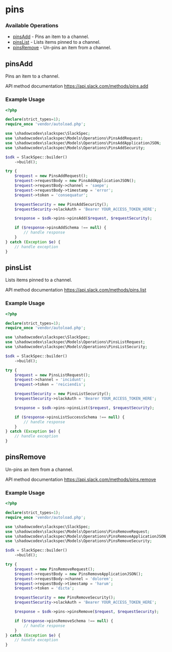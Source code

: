 # pins

### Available Operations

* [pinsAdd](#pinsadd) - Pins an item to a channel.
* [pinsList](#pinslist) - Lists items pinned to a channel.
* [pinsRemove](#pinsremove) - Un-pins an item from a channel.

## pinsAdd

Pins an item to a channel.

API method documentation
<https://api.slack.com/methods/pins.add>

### Example Usage

```php
<?php

declare(strict_types=1);
require_once 'vendor/autoload.php';

use \shadowcodex\slackspec\SlackSpec;
use \shadowcodex\slackspec\Models\Operations\PinsAddRequest;
use \shadowcodex\slackspec\Models\Operations\PinsAddApplicationJSON;
use \shadowcodex\slackspec\Models\Operations\PinsAddSecurity;

$sdk = SlackSpec::builder()
    ->build();

try {
    $request = new PinsAddRequest();
    $request->requestBody = new PinsAddApplicationJSON();
    $request->requestBody->channel = 'saepe';
    $request->requestBody->timestamp = 'error';
    $request->token = 'consequatur';

    $requestSecurity = new PinsAddSecurity();
    $requestSecurity->slackAuth = 'Bearer YOUR_ACCESS_TOKEN_HERE';

    $response = $sdk->pins->pinsAdd($request, $requestSecurity);

    if ($response->pinsAddSchema !== null) {
        // handle response
    }
} catch (Exception $e) {
    // handle exception
}
```

## pinsList

Lists items pinned to a channel.

API method documentation
<https://api.slack.com/methods/pins.list>

### Example Usage

```php
<?php

declare(strict_types=1);
require_once 'vendor/autoload.php';

use \shadowcodex\slackspec\SlackSpec;
use \shadowcodex\slackspec\Models\Operations\PinsListRequest;
use \shadowcodex\slackspec\Models\Operations\PinsListSecurity;

$sdk = SlackSpec::builder()
    ->build();

try {
    $request = new PinsListRequest();
    $request->channel = 'incidunt';
    $request->token = 'reiciendis';

    $requestSecurity = new PinsListSecurity();
    $requestSecurity->slackAuth = 'Bearer YOUR_ACCESS_TOKEN_HERE';

    $response = $sdk->pins->pinsList($request, $requestSecurity);

    if ($response->pinsListSuccessSchema !== null) {
        // handle response
    }
} catch (Exception $e) {
    // handle exception
}
```

## pinsRemove

Un-pins an item from a channel.

API method documentation
<https://api.slack.com/methods/pins.remove>

### Example Usage

```php
<?php

declare(strict_types=1);
require_once 'vendor/autoload.php';

use \shadowcodex\slackspec\SlackSpec;
use \shadowcodex\slackspec\Models\Operations\PinsRemoveRequest;
use \shadowcodex\slackspec\Models\Operations\PinsRemoveApplicationJSON;
use \shadowcodex\slackspec\Models\Operations\PinsRemoveSecurity;

$sdk = SlackSpec::builder()
    ->build();

try {
    $request = new PinsRemoveRequest();
    $request->requestBody = new PinsRemoveApplicationJSON();
    $request->requestBody->channel = 'dolorem';
    $request->requestBody->timestamp = 'harum';
    $request->token = 'dicta';

    $requestSecurity = new PinsRemoveSecurity();
    $requestSecurity->slackAuth = 'Bearer YOUR_ACCESS_TOKEN_HERE';

    $response = $sdk->pins->pinsRemove($request, $requestSecurity);

    if ($response->pinsRemoveSchema !== null) {
        // handle response
    }
} catch (Exception $e) {
    // handle exception
}
```
